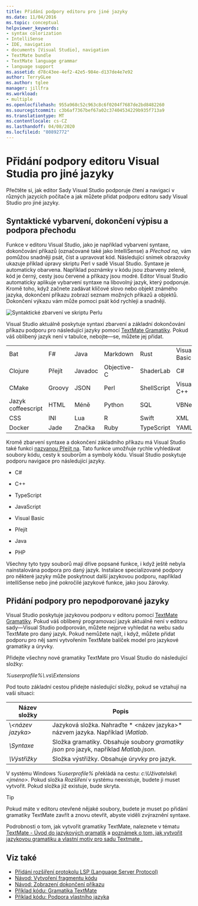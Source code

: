 ```yaml
---
title: Přidání podpory editoru pro jiné jazyky
ms.date: 11/04/2016
ms.topic: conceptual
helpviewer_keywords:
- syntax colorization
- IntelliSense
- IDE, navigation
- documents [Visual Studio], navigation
- TextMate bundle
- TextMate language grammar
- language support
ms.assetid: d78c43ee-4ef2-42e5-984e-d137de4e7e92
author: TerryGLee
ms.author: tglee
manager: jillfra
ms.workload:
- multiple
ms.openlocfilehash: 955a968c52c963c8c6f0204f7687de2bd8482260
ms.sourcegitcommit: c3b6af7367bef67a02c37404534229b935f713a9
ms.translationtype: MT
ms.contentlocale: cs-CZ
ms.lasthandoff: 04/08/2020
ms.locfileid: "80892772"
---
```

# <a name="add-visual-studio-editor-support-for-other-languages"></a>Přidání podpory editoru Visual Studia pro jiné jazyky

Přečtěte si, jak editor Sady Visual Studio podporuje čtení a navigaci v různých jazycích počítače a jak můžete přidat podporu editoru sady Visual Studio pro jiné jazyky.

## <a name="syntax-colorization-statement-completion-and-navigate-to-support"></a>Syntaktické vybarvení, dokončení výpisu a podpora přechodu

Funkce v editoru Visual Studio, jako je například vybarvení syntaxe, dokončování příkazů (označované také jako IntelliSense) a _Přechod na,_ vám pomůžou snadněji psát, číst a upravovat kód. Následující snímek obrazovky ukazuje příklad úpravy skriptu Perl v sadě Visual Studio. Syntaxe je automaticky obarvena. Například poznámky v kódu jsou zbarveny zeleně, kód je černý, cesty jsou červené a příkazy jsou modré. Editor Visual Studio automaticky aplikuje vybarvení syntaxe na libovolný jazyk, který podporuje. Kromě toho, když začnete zadávat klíčové slovo nebo objekt známého jazyka, dokončení příkazu zobrazí seznam možných příkazů a objektů. Dokončení výkazu vám může pomoci psát kód rychleji a snadněji.

![Syntaktické zbarvení ve skriptu Perlu](../ide/media/vside_perledit.png)

Visual Studio aktuálně poskytuje syntaxi zbarvení a základní dokončování příkazu podporu pro následující jazyky pomocí [TextMate Gramatiky](https://manual.macromates.com/en/language_grammars). Pokud váš oblíbený jazyk není v tabulce, nebojte&mdash;se, můžete jej přidat.

|||||||
|-|-|-|-|-|-|
|Bat|F#|Java|Markdown|Rust|Visual Basic|
|Clojure|Přejít|Javadoc|Objective-C|ShaderLab|C#|
|CMake|Groovy|JSON|Perl|ShellScript|Visual C++|
|Jazyk coffeescript|HTML|Méně|Python|SQL|VBNet|
|CSS|INI|Lua|R|Swift|XML|
|Docker|Jade|Značka|Ruby|TypeScript|YAML|

Kromě zbarvení syntaxe a dokončení základního příkazu má Visual Studio také funkci [nazvanou Přejít na](https://blogs.msdn.microsoft.com/benwilli/2015/04/09/visual-studio-tip-3-use-navigate-to/). Tato funkce umožňuje rychle vyhledávat soubory kódu, cesty k souborům a symboly kódu. Visual Studio poskytuje podporu navigace pro následující jazyky.

- C#

- C++

- TypeScript

- JavaScript

- Visual Basic

- Přejít

- Java

- PHP

Všechny tyto typy souborů mají dříve popsané funkce, i když ještě nebyla nainstalována podpora pro daný jazyk. Instalace specializované podpory pro některé jazyky může poskytnout další jazykovou podporu, například intelliSense nebo jiné pokročilé jazykové funkce, jako jsou žárovky.

## <a name="add-support-for-non-supported-languages"></a>Přidání podpory pro nepodporované jazyky

Visual Studio poskytuje jazykovou podporu v editoru pomocí [TextMate Gramatiky](https://manual.macromates.com/en/language_grammars). Pokud váš oblíbený programovací jazyk aktuálně není v editoru sady&mdash;Visual Studio podporován, můžete nejprve vyhledat na webu sadu TextMate pro daný jazyk. Pokud nemůžete najít, i když, můžete přidat podporu pro něj sami vytvořením TextMate balíček model pro jazykové gramatiky a úryvky.

Přidejte všechny nové gramatiky TextMate pro Visual Studio do následující složky:

*%userprofile%\\.vs\Extensions*

Pod touto základní cestou přidejte následující složky, pokud se vztahují na vaši situaci:

|Název složky|Popis|
|-----------------|-----------------|
|\\*\<název jazyka>*|Jazyková složka. Nahraďte * \<název jazyka>* názvem jazyka. Například *\Matlab*.|
|*\Syntaxe*|Složka gramatiky. Obsahuje soubory *gramatiky json* pro jazyk, například *Matlab.json*.|
|*\Výstřižky*|Složka výstřižky. Obsahuje úryvky pro jazyk.|

V systému Windows *%userprofile%* překládá na cestu: *c:\Uživatelské\\\<jméno>*. Pokud složka *Rozšíření* v systému neexistuje, budete ji muset vytvořit. Pokud složka již existuje, bude skryta.

> [!TIP]
> Pokud máte v editoru otevřené nějaké soubory, budete je muset po přidání gramatiky TextMate zavřít a znovu otevřít, abyste viděli zvýraznění syntaxe.

Podrobnosti o tom, jak vytvořit gramatiky TextMate, naleznete v tématu [TextMate - Úvod do jazykových gramatik](https://developmentality.wordpress.com/2011/02/08/textmate-introduction-to-language-grammars/) a [poznámek o tom, jak vytvořit jazykovou gramatiku a vlastní motiv pro sadu Textmate .](https://benparizek.com/notebook/notes-on-how-to-create-a-language-grammar-and-custom-theme-for-a-textmate-bundle)

## <a name="see-also"></a>Viz také

- [Přidání rozšíření protokolu LSP (Language Server Protocol)](../extensibility/adding-an-lsp-extension.md)
- [Návod: Vytvoření fragmentu kódu](../ide/walkthrough-creating-a-code-snippet.md)
- [Návod: Zobrazení dokončení příkazu](../extensibility/walkthrough-displaying-statement-completion.md)
- [Příklad kódu: Gramatika TextMate](https://github.com/microsoft/VSSDK-Extensibility-Samples/tree/master/TextmateGrammar)
- [Příklad kódu: Podpora vlastního jazyka](https://github.com/microsoft/VSSDK-Extensibility-Samples/tree/master/Ook_Language_Integration)
